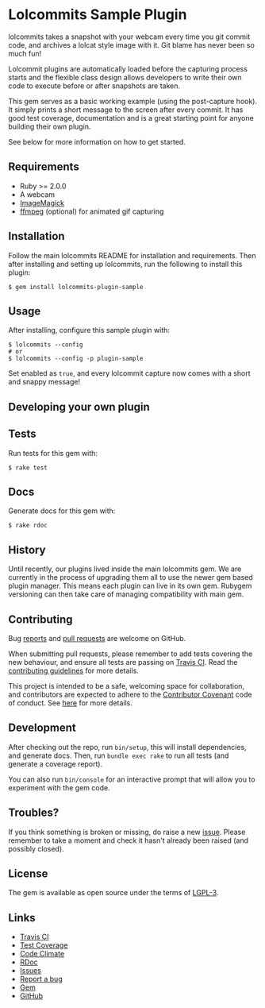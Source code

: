 # Lolcommits Sample Plugin

lolcommits takes a snapshot with your webcam every time you git commit code, and
archives a lolcat style image with it. Git blame has never been so much fun!

Lolcommit plugins are automatically loaded before the capturing process starts
and the flexible class design allows developers to write their own code to
execute before or after snapshots are taken.

This gem serves as a basic working example (using the post-capture hook). It
simply prints a short message to the screen after every commit. It has good test
coverage, documentation and is a great starting point for anyone building their
own plugin.

See below for more information on how to get started.

## Requirements

* Ruby >= 2.0.0
* A webcam
* [ImageMagick](http://www.imagemagick.org)
* [ffmpeg](https://www.ffmpeg.org) (optional) for animated gif capturing

## Installation

Follow the main lolcommits README for installation and requirements. Then after
installing and setting up lolcommits, run the following to install this plugin:

    $ gem install lolcommits-plugin-sample

## Usage

After installing, configure this sample plugin with:

    $ lolcommits --config
    # or
    $ lolcommits --config -p plugin-sample

Set enabled as `true`, and every lolcommit capture now comes with a short and
snappy message!

## Developing your own plugin


## Tests

Run tests for this gem with:

    $ rake test

## Docs

Generate docs for this gem with:

    $ rake rdoc

## History

Until recently, our plugins lived inside the main lolcommits gem. We are
currently in the process of upgrading them all to use the newer gem based plugin
manager. This means each plugin can live in its own gem. Rubygem versioning can
then take care of managing compatibility with main gem.

## Contributing

Bug [reports](https://github.com/lolcommits/lolcommits-plugin-sample/issues) and [pull
requests](https://github.com/lolcommits/lolcommits-plugin-sample/pulls) are welcome on
GitHub.

When submitting pull requests, please remember to add tests covering the new
behaviour, and ensure all tests are passing on [Travis
CI](https://travis-ci.org/matthutchinson/lifx_dash). Read the [contributing
guidelines](https://github.com/lolcommits/lolcommits-plugin-sample/CONTRIBUTING.md)
for more details.

This project is intended to be a safe, welcoming space for collaboration, and
contributors are expected to adhere to the [Contributor
Covenant](http://contributor-covenant.org) code of conduct. See
[here](https://github.com/lolcommits/lolcommits-plugin-sample/CODE_OF_CONDUCT.md)
for more details.

## Development

After checking out the repo, run `bin/setup`, this will install dependencies,
and generate docs. Then, run `bundle exec rake` to run all tests (and generate a
coverage report).

You can also run `bin/console` for an interactive prompt that will allow you to
experiment with the gem code.

## Troubles?

If you think something is broken or missing, do raise a new
[issue](https://github.com/lolcommits/lolcommits-plugin-sample/issues). Please
remember to take a moment and check it hasn't already been raised (and possibly
closed).

## License

The gem is available as open source under the terms of
[LGPL-3](https://opensource.org/licenses/LGPL-3.0).

## Links

* [Travis CI](http://travis-ci.org/matthutchinson/lifx_dash)
* [Test Coverage](https://coveralls.io/r/matthutchinson/lifx_dash?branch=master)
* [Code Climate](https://codeclimate.com/github/matthutchinson/lifx_dash)
* [RDoc](http://rdoc.info/projects/matthutchinson/lifx_dash)
* [Issues](http://github.com/matthutchinson/lifx_dash/issues)
* [Report a bug](http://github.com/matthutchinson/lifx_dash/issues/new)
* [Gem](http://rubygems.org/gems/lifx_dash)
* [GitHub](http://github.com/matthutchinson/lifx_dash)
